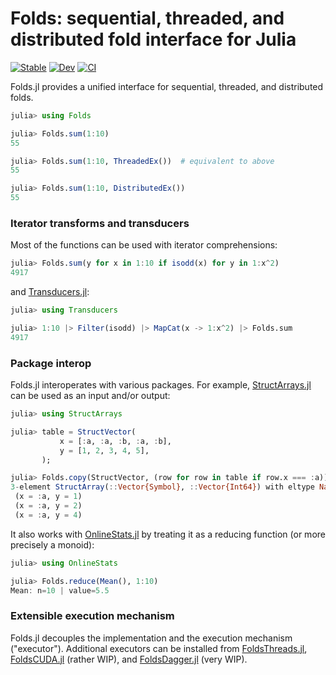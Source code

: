 # Folds: sequential, threaded, and distributed fold interface for Julia

[![Stable](https://img.shields.io/badge/docs-stable-blue.svg)](https://juliafolds2.github.io/Folds.jl/stable)
[![Dev](https://img.shields.io/badge/docs-dev-blue.svg)](https://juliafolds2.github.io/Folds.jl/dev)
[![CI](https://github.com/JuliaFolds/Folds.jl/actions/workflows/ci.yml/badge.svg)](https://github.com/JuliaFolds2/Folds.jl/actions/workflows/ci.yml)

Folds.jl provides a unified interface for sequential, threaded, and
distributed folds.

```julia
julia> using Folds

julia> Folds.sum(1:10)
55

julia> Folds.sum(1:10, ThreadedEx())  # equivalent to above
55

julia> Folds.sum(1:10, DistributedEx())
55
```

### Iterator transforms and transducers

Most of the functions can be used with iterator comprehensions:

```julia
julia> Folds.sum(y for x in 1:10 if isodd(x) for y in 1:x^2)
4917
```

and [Transducers.jl](https://github.com/JuliaFolds2/Transducers.jl):

```julia
julia> using Transducers

julia> 1:10 |> Filter(isodd) |> MapCat(x -> 1:x^2) |> Folds.sum
4917
```

### Package interop

Folds.jl interoperates with various packages. For example,
[StructArrays.jl](https://github.com/JuliaArrays/StructArrays.jl) can be used as
an input and/or output:

```julia
julia> using StructArrays

julia> table = StructVector(
           x = [:a, :a, :b, :a, :b],
           y = [1, 2, 3, 4, 5],
       );

julia> Folds.copy(StructVector, (row for row in table if row.x === :a))
3-element StructArray(::Vector{Symbol}, ::Vector{Int64}) with eltype NamedTuple{(:x, :y), Tuple{Symbol, Int64}}:
 (x = :a, y = 1)
 (x = :a, y = 2)
 (x = :a, y = 4)
```

It also works with [OnlineStats.jl](https://github.com/joshday/OnlineStats.jl)
by treating it as a reducing function (or more precisely a monoid):

```julia
julia> using OnlineStats

julia> Folds.reduce(Mean(), 1:10)
Mean: n=10 | value=5.5
```

### Extensible execution mechanism

Folds.jl decouples the implementation and the execution mechanism
("executor"). Additional executors can be installed from
[FoldsThreads.jl](https://github.com/JuliaFolds2/FoldsThreads.jl),
[FoldsCUDA.jl](https://github.com/JuliaFolds2/FoldsCUDA.jl) (rather WIP), and
[FoldsDagger.jl](https://github.com/JuliaFolds2/FoldsDagger.jl) (very WIP).
